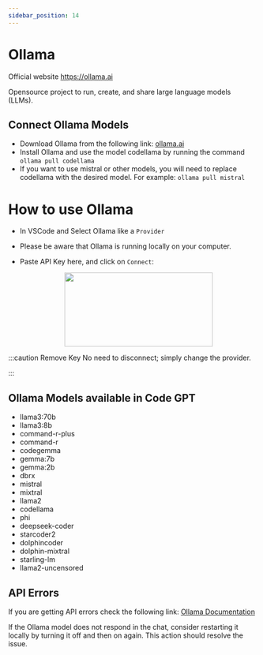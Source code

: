 ```yaml
---
sidebar_position: 14
---
```


# Ollama

Official website https://ollama.ai

Opensource project to run, create, and share large language models (LLMs).
## Connect Ollama Models
- Download Ollama from the following link: [ollama.ai](https://ollama.ai/)
- Install Ollama and use the model codellama by running the command ```ollama pull codellama```
- If you want to use mistral or other models, you will need to replace codellama with the desired model. For example: ```ollama pull mistral```

# How to use Ollama

- In VSCode and Select Ollama like a `Provider`
- Please be aware that Ollama is running locally on your computer.
- Paste API Key here, and click on `Connect`:

    <p align="center">
      <img width="300" height="150" src="https://github.com/davila7/code-gpt-docs/assets/37567214/65f81b2c-cf92-4e94-9041-bc4bcfe80477" />
    </p>
  

:::caution Remove Key No need to disconnect; simply change the provider.

:::
  
## Ollama Models available in Code GPT
- llama3:70b
- llama3:8b
- command-r-plus
- command-r
- codegemma
- gemma:7b
- gemma:2b
- dbrx
- mistral
- mixtral
- llama2
- codellama
- phi
- deepseek-coder
- starcoder2
- dolphincoder
- dolphin-mixtral
- starling-lm
- llama2-uncensored



## API Errors
If you are getting API errors check the following link: [Ollama Documentation](https://ollama.ai/)

If the Ollama model does not respond in the chat, consider restarting it locally by turning it off and then on again. This action should resolve the issue.

<p align="center">
      <img width="250" height="00" src="https://github.com/davila7/code-gpt-docs/assets/37567214/4bd4e2c8-dbfb-46f3-b4d3-c3484cc7692c" />
</p>
 


